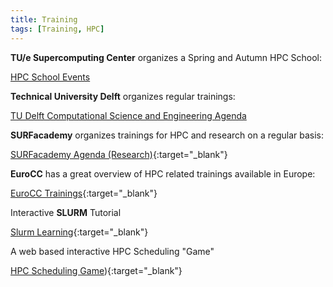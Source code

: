 ```yaml
---
title: Training
tags: [Training, HPC]
---
```


**TU/e Supercomputing Center** organizes a Spring and Autumn HPC School:

[HPC School Events](../../../hpc-school.md)

**Technical University Delft** organizes regular trainings:

[TU Delft Computational Science and Engineering Agenda](https://www.tudelft.nl/cse/agenda)

**SURFacademy** organizes trainings for HPC and research on a regular basis:

[SURFacademy Agenda (Research)](https://www.surf.nl/agenda?agenda-filters%5B2817%5D=2817){:target="_blank"}

**EuroCC** has a great overview of HPC related trainings available in Europe:

[EuroCC Trainings](https://www.eurocc-access.eu/services/training/){:target="_blank"}

Interactive **SLURM** Tutorial

[Slurm Learning](http://slurmlearning.deic.dk/){:target="_blank"}

A web based interactive HPC Scheduling "Game"

[HPC Scheduling Game](https://game.funcx.org/)){:target="_blank"}

